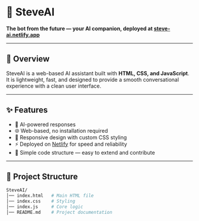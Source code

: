 # 🤖 SteveAI

**The bot from the future — your AI companion, deployed at [steve-ai.netlify.app](https://steve-ai.netlify.app)**

---

## 🚀 Overview

SteveAI is a web-based AI assistant built with **HTML, CSS, and JavaScript**.  
It is lightweight, fast, and designed to provide a smooth conversational experience with a clean user interface.

---

## ✨ Features

- 🧠 AI-powered responses  
- 🌐 Web-based, no installation required  
- 🎨 Responsive design with custom CSS styling  
- ⚡ Deployed on [Netlify](https://www.netlify.com/) for speed and reliability  
- 📂 Simple code structure — easy to extend and contribute  

---

## 📂 Project Structure

```bash
SteveAI/
│── index.html   # Main HTML file
│── index.css    # Styling
│── index.js     # Core logic
│── README.md    # Project documentation

